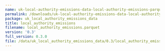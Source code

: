 ```yaml
---
name: uk-local-authority-emissions-data-local-authority-emissions-parquet
permalink: /downloads/uk-local-authority-emissions-data-local-authority-emissions-parquet/0_3
package: uk_local_authority_emissions_data
title: local_authority_emissions
filename: local_authority_emissions.parquet
version: '0.3'
full_version: 0.3.0
file: /data/uk_local_authority_emissions_data/0.3/local_authority_emissions.parquet
---
```

